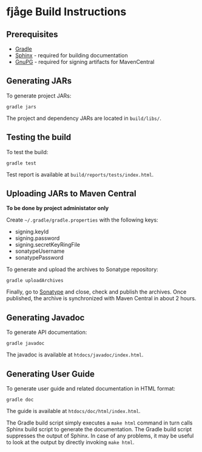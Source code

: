 fjåge Build Instructions
========================

Prerequisites
-------------

* [Gradle](http://www.gradle.org/)
* [Sphinx](http://sphinx-doc.org/) - required for building documentation
* [GnuPG](http://www.gnupg.org/) - required for signing artifacts for MavenCentral

Generating JARs
---------------

To generate project JARs:

    gradle jars

The project and dependency JARs are located in `build/libs/`.

Testing the build
-----------------

To test the build:

    gradle test

Test report is available at `build/reports/tests/index.html`.

Uploading JARs to Maven Central
-------------------------------
**To be done by project administator only**

Create `~/.gradle/gradle.properties` with the following keys:

  * signing.keyId
  * signing.password
  * signing.secretKeyRingFile
  * sonatypeUsername
  * sonatypePassword

To generate and upload the archives to Sonatype repository:

    gradle uploadArchives

Finally, go to [Sonatype](http://oss.sonatype.org/) and close, check and publish the archives.  Once published, the archive is synchronized with Maven Central in about 2 hours.

Generating Javadoc
------------------

To generate API documentation:

    gradle javadoc

The javadoc is available at `htdocs/javadoc/index.html`.

Generating User Guide
---------------------

To generate user guide and related documentation in HTML format:

    gradle doc

The guide is available at `htdocs/doc/html/index.html`.

The Gradle build script simply executes a `make html` command in turn calls Sphinx build script to generate the documentation. The Gradle build script suppresses the output of Sphinx. In case of any problems, it may be useful to look at the output by directly invoking `make html`.
